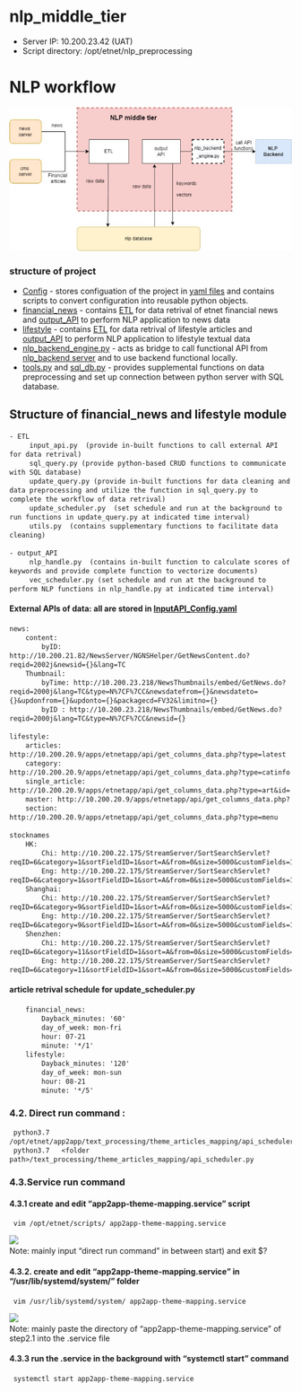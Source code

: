 # nlp_middle_tier

- Server IP: 10.200.23.42 (UAT)
- Script directory:  /opt/etnet/nlp_preprocessing

# NLP workflow
![](pic/nlp_workflow.jpg)


### structure of project
- [Config](https://github.com/etnetapp-dev/nlp_middle_tier/tree/master/Config) - stores configuation of the project in [yaml files](https://github.com/etnetapp-dev/nlp_middle_tier/tree/master/Config/yamls) and contains scripts to convert configuration into reusable python objects.
- [financial_news](https://github.com/etnetapp-dev/nlp_middle_tier/tree/master/financial_news) - contains [ETL](https://github.com/etnetapp-dev/nlp_middle_tier/tree/master/financial_news/ETL) for data retrival of etnet financial news and [output_API](https://github.com/etnetapp-dev/nlp_middle_tier/tree/master/financial_news/output_API) to perform NLP application to news data
- [lifestyle](https://github.com/etnetapp-dev/nlp_middle_tier/tree/master/lifestyle) - contains [ETL](https://github.com/etnetapp-dev/nlp_middle_tier/tree/master/lifestyle/ETL) for data retrival of lifestyle articles and [output_API](https://github.com/etnetapp-dev/nlp_middle_tier/tree/master/flifestyle/output_API) to perform NLP application to lifestyle textual data
- [nlp_backend_engine.py](https://github.com/etnetapp-dev/nlp_middle_tier/blob/master/nlp_backend_engine.py) - acts as bridge to call functional API from [nlp_backend server](https://github.com/etnetapp-dev/nlp_backend) and to use backend functional locally.
- [tools.py](https://github.com/etnetapp-dev/nlp_middle_tier/blob/master/tools.py) and [sql_db.py](https://github.com/etnetapp-dev/nlp_middle_tier/blob/master/sql_db.py) - provides supplemental functions on data preprocessing and set up connection between python server with SQL database. 



## Structure of financial_news and lifestyle module
    - ETL
         input_api.py  (provide in-built functions to call external API for data retrival)
         sql_query.py (provide python-based CRUD functions to communicate with SQL database)
         update_query.py (provide in-built functions for data cleaning and data preprocessing and utilize the function in sql_query.py to complete the workflow of data retrival)
         update_scheduler.py  (set schedule and run at the background to run functions in update_query.py at indicated time interval)
         utils.py  (contains supplementary functions to facilitate data cleaning)         

    - output_API
         nlp_handle.py  (contains in-built function to calculate scores of keywords and provide complete function to vectorize documents)
         vec_scheduler.py (set schedule and run at the background to perform NLP functions in nlp_handle.py at indicated time interval)

         
         
         

#### External APIs of data: all are stored in [InputAPI_Config.yaml](https://github.com/etnetapp-dev/nlp_middle_tier/blob/master/Config/yamls/InputAPI_Config.yaml)
    news:
        content:
            byID: http://10.200.21.82/NewsServer/NGNSHelper/GetNewsContent.do?reqid=2002j&newsid={}&lang=TC
        Thumbnail:
            byTime: http://10.200.23.218/NewsThumbnails/embed/GetNews.do?reqid=2000j&lang=TC&type=N%7CF%7CC&newsdatefrom={}&newsdateto={}&updonfrom={}&updonto={}&packagecd=FV32&limitno={}
            byID : http://10.200.23.218/NewsThumbnails/embed/GetNews.do?reqid=2000j&lang=TC&type=N%7CF%7CC&newsid={}
       
    lifestyle:
        articles: http://10.200.20.9/apps/etnetapp/api/get_columns_data.php?type=latest
        category: http://10.200.20.9/apps/etnetapp/api/get_columns_data.php?type=catinfo
        single_article: http://10.200.20.9/apps/etnetapp/api/get_columns_data.php?type=art&id=
        master: http://10.200.20.9/apps/etnetapp/api/get_columns_data.php?
        section: http://10.200.20.9/apps/etnetapp/api/get_columns_data.php?type=menu
       
    stocknames  
        HK:
            Chi: http://10.200.22.175/StreamServer/SortSearchServlet?reqID=6&category=1&sortFieldID=1&sort=A&from=0&size=5000&customFields=1,2
            Eng: http://10.200.22.175/StreamServer/SortSearchServlet?reqID=6&category=1&sortFieldID=1&sort=A&from=0&size=5000&customFields=1,4
        Shanghai:
            Chi: http://10.200.22.175/StreamServer/SortSearchServlet?reqID=6&category=9&sortFieldID=1&sort=A&from=0&size=5000&customFields=1,2
            Eng: http://10.200.22.175/StreamServer/SortSearchServlet?reqID=6&category=9&sortFieldID=1&sort=A&from=0&size=5000&customFields=1,4
        Shenzhen:
            Chi: http://10.200.22.175/StreamServer/SortSearchServlet?reqID=6&category=11&sortFieldID=1&sort=A&from=0&size=5000&customFields=1,2
            Eng: http://10.200.22.175/StreamServer/SortSearchServlet?reqID=6&category=11&sortFieldID=1&sort=A&from=0&size=5000&customFields=1,4

#### article retrival schedule for update_scheduler.py
        financial_news:  
            Dayback_minutes: '60'
            day_of_week: mon-fri
            hour: 07-21
            minute: '*/1'
        lifestyle:
            Dayback_minutes: '120'
            day_of_week: mon-sun
            hour: 08-21
            minute: '*/5'




### 4.2. Direct run command : 
     python3.7  /opt/etnet/app2app/text_processing/theme_articles_mapping/api_scheduler.py
     python3.7   <folder path>/text_processing/theme_articles_mapping/api_scheduler.py

### 4.3.Service run command
#### 4.3.1   create and edit “app2app-theme-mapping.service” script
     vim /opt/etnet/scripts/ app2app-theme-mapping.service
![](demo_configs/app2app_theme_mapping.png)     
Note: mainly input “direct run command” in between start) and exit $?

#### 4.3.2. create and edit “app2app-theme-mapping.service” in “/usr/lib/systemd/system/” folder
     vim /usr/lib/systemd/system/ app2app-theme-mapping.service 
![](demo_configs/app2app_theme_mapping_service.png)   
Note: mainly paste the directory of “app2app-theme-mapping.service” of step2.1 into the .service file


#### 4.3.3  run the .service in the background with “systemctl start” command
     systemctl start app2app-theme-mapping.service
